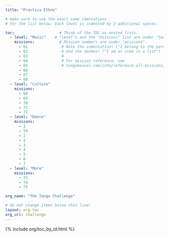 ```yaml
---
title: "Practica Ethno"

# make sure to use the exact same identations
# for the list below. Each level is indented by 2 additional spaces.

toc:                    # Think of the TOC as nested lists:
  - level: "Music"    # "level"s and the "missions" list are under "toc"
    missions:           # Mission numbers are under "missions".
      - 61               # Note the indentation! ("I belong to the parent above")
      - 62               # And the dashes! ("I am an item in a list")
      - 63               # 
      - 64               # For mission reference, see
      - 65               # tangomanual.com/info/reference-all-missions/
      - 66
      - 67
      - 68
  - level: "Culture"
    missions:
      - 60
      - 69
      - 70
      - 71
      - 72
  - level: "Dance"
    missions:
      - 1
      - 59
      - 2
      - 2
      - 3
      - 4
      - 5
      - 6
      - 7
  - level: "More"
    missions:
      - 73
      - 74
      - 75

org_name: "The Tango Challenge"

# do not change items below this line!
layout: org-toc
org_url: challenge
---
```


{% include org/toc_by_id.html %}
